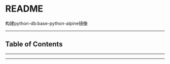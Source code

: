 # README

构建python-db:base-python-alpine镜像

---

## Table of Contents

<!-- vim-markdown-toc GFM -->

<!-- vim-markdown-toc -->

---


---

